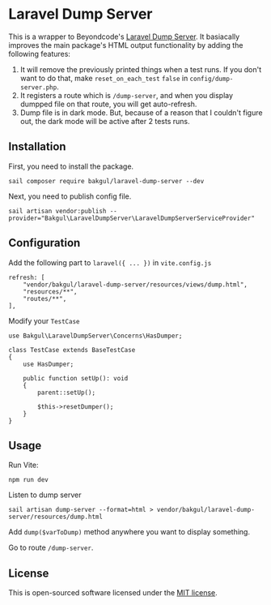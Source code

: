 # Laravel Dump Server

This is a wrapper to Beyondcode's [Laravel Dump Server](https://github.com/beyondcode/laravel-dump-server). It basiacally improves the main package's HTML output functionality by adding the following features:

1. It will remove the previously printed things when a test runs. If you don't want to do that, make `reset_on_each_test` `false` in `config/dump-server.php`.
2. It registers a route which is `/dump-server`, and when you display dumpped file on that route, you will get auto-refresh.
3. Dump file is in dark mode. But, because of a reason that I couldn't figure out, the dark mode will be active after 2 tests runs.

## Installation

First, you need to install the package.

```
sail composer require bakgul/laravel-dump-server --dev
```

Next, you need to publish config file.

```
sail artisan vendor:publish --provider="Bakgul\LaravelDumpServer\LaravelDumpServerServiceProvider"
```

## Configuration

Add the following part to `laravel({ ... })` in `vite.config.js`

```
refresh: [
    "vendor/bakgul/laravel-dump-server/resources/views/dump.html",
    "resources/**",
    "routes/**",
],
```

Modify your `TestCase`

```
use Bakgul\LaravelDumpServer\Concerns\HasDumper;

class TestCase extends BaseTestCase
{
    use HasDumper;

    public function setUp(): void
    {
        parent::setUp();

        $this->resetDumper();
    }
}
```

## Usage

Run Vite:

```
npm run dev
```

Listen to dump server

```
sail artisan dump-server --format=html > vendor/bakgul/laravel-dump-server/resources/dump.html
```

Add `dump($varToDump)` method anywhere you want to display something.

Go to route `/dump-server`.

## License

This is open-sourced software licensed under the [MIT license](https://opensource.org/licenses/MIT).
